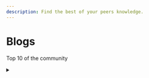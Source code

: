 ```yaml
---
description: Find the best of your peers knowledge.
---
```


# Blogs

Top 10 of the community

<details>

<summary></summary>



</details>

